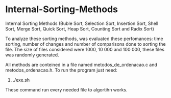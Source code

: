 # Internal-Sorting-Methods
Internal Sorting Methods (Buble Sort, Selection Sort, Insertion Sort, Shell Sort, Merge Sort, Quick Sort, Heap Sort, Counting Sort and Radix Sort)

To analyze these sorting methods, was evaluated these perfomances: time sorting, number of changes and number of comparisons done to sorting the file. The size of files considered were 1000, 10 000 and 100 000, these files was randomly generated.

All methods are conteined in a file named metodos_de_ordenacao.c and metodos_ordenacao.h. To run the program just need:

1. ./exe.sh

These command run every needed file to algortihn works.
